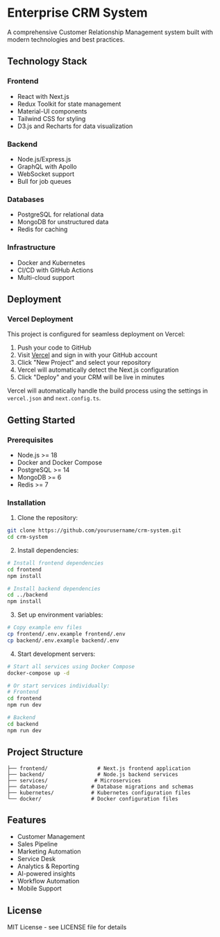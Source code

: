 # Enterprise CRM System

A comprehensive Customer Relationship Management system built with modern technologies and best practices.

## Technology Stack

### Frontend
- React with Next.js
- Redux Toolkit for state management
- Material-UI components
- Tailwind CSS for styling
- D3.js and Recharts for data visualization

### Backend
- Node.js/Express.js
- GraphQL with Apollo
- WebSocket support
- Bull for job queues

### Databases
- PostgreSQL for relational data
- MongoDB for unstructured data
- Redis for caching

### Infrastructure
- Docker and Kubernetes
- CI/CD with GitHub Actions
- Multi-cloud support

## Deployment

### Vercel Deployment

This project is configured for seamless deployment on Vercel:

1. Push your code to GitHub
2. Visit [Vercel](https://vercel.com) and sign in with your GitHub account
3. Click "New Project" and select your repository
4. Vercel will automatically detect the Next.js configuration
5. Click "Deploy" and your CRM will be live in minutes

Vercel will automatically handle the build process using the settings in `vercel.json` and `next.config.ts`.

## Getting Started

### Prerequisites
- Node.js >= 18
- Docker and Docker Compose
- PostgreSQL >= 14
- MongoDB >= 6
- Redis >= 7

### Installation

1. Clone the repository:
```bash
git clone https://github.com/yourusername/crm-system.git
cd crm-system
```

2. Install dependencies:
```bash
# Install frontend dependencies
cd frontend
npm install

# Install backend dependencies
cd ../backend
npm install
```

3. Set up environment variables:
```bash
# Copy example env files
cp frontend/.env.example frontend/.env
cp backend/.env.example backend/.env
```

4. Start development servers:
```bash
# Start all services using Docker Compose
docker-compose up -d

# Or start services individually:
# Frontend
cd frontend
npm run dev

# Backend
cd backend
npm run dev
```

## Project Structure

```
├── frontend/                # Next.js frontend application
├── backend/                 # Node.js backend services
├── services/               # Microservices
├── database/              # Database migrations and schemas
├── kubernetes/            # Kubernetes configuration files
└── docker/                # Docker configuration files
```

## Features

- Customer Management
- Sales Pipeline
- Marketing Automation
- Service Desk
- Analytics & Reporting
- AI-powered insights
- Workflow Automation
- Mobile Support

## License

MIT License - see LICENSE file for details

